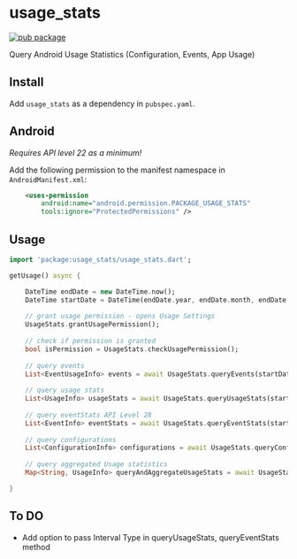 # usage_stats
[![pub package](https://img.shields.io/pub/v/app_usage.svg)](https://pub.dartlang.org/packages/usage_stats)

Query Android Usage Statistics (Configuration, Events, App Usage)

## Install
Add ```usage_stats``` as a dependency in  `pubspec.yaml`.

## Android
*Requires API level 22 as a minimum!*

Add the following permission to the manifest namespace in `AndroidManifest.xml`:
```xml
    <uses-permission
        android:name="android.permission.PACKAGE_USAGE_STATS"
        tools:ignore="ProtectedPermissions" />
```

## Usage
```dart
import 'package:usage_stats/usage_stats.dart';

getUsage() async {

    DateTime endDate = new DateTime.now();
    DateTime startDate = DateTime(endDate.year, endDate.month, endDate.day, 0, 0, 0);
    
    // grant usage permission - opens Usage Settings
    UsageStats.grantUsagePermission();
    
    // check if permission is granted
    bool isPermission = UsageStats.checkUsagePermission();
    
    // query events
    List<EventUsageInfo> events = await UsageStats.queryEvents(startDate, endDate);
    
    // query usage stats
    List<UsageInfo> usageStats = await UsageStats.queryUsageStats(startDate, endDate);
    
    // query eventStats API Level 28
    List<EventInfo> eventStats = await UsageStats.queryEventStats(startDate, endDate);
    
    // query configurations
    List<ConfigurationInfo> configurations = await UsageStats.queryConfiguration(startDate, endDate);
    
    // query aggregated Usage statistics
    Map<String, UsageInfo> queryAndAggregateUsageStats = await UsageStats.queryAndAggregateUsageStats(startDate, endDate);

}
```

## To DO
* Add option to pass Interval Type in queryUsageStats, queryEventStats method
